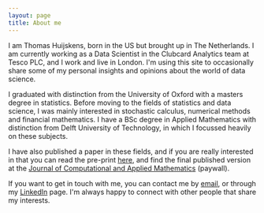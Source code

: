 ```yaml
---
layout: page
title: About me
---
```


I am Thomas Huijskens, born in the US but brought up in The Netherlands. I am currently working as a Data Scientist in the Clubcard Analytics team at Tesco PLC, and I work and live in London. I'm using this site to occasionally share some of my personal insights and opinions about the world of data science.

I graduated with distinction from the University of Oxford with a masters degree in statistics. Before moving to the fields of statistics and data science, I was mainly interested in stochastic calculus, numerical methods and financial mathematics. I have a BSc degree in Applied Mathematics with distinction from Delft University of Technology, in which I focussed heavily on these subjects.

I have also published a paper in these fields, and if you are really interested in that you can read the pre-print [here](http://papers.ssrn.com/sol3/papers.cfm?abstract_id=2622452), and find the final published version at the [Journal of Computational and Applied Mathematics](http://www.sciencedirect.com/science/article/pii/S0377042715005191) (paywall).

If you want to get in touch with me, you can contact me by [email](mailto:thomas_huijskens@hotmail.com), or through my [LinkedIn](https://uk.linkedin.com/in/thomashuijskens) page. I'm always happy to connect with other people that share my interests.
